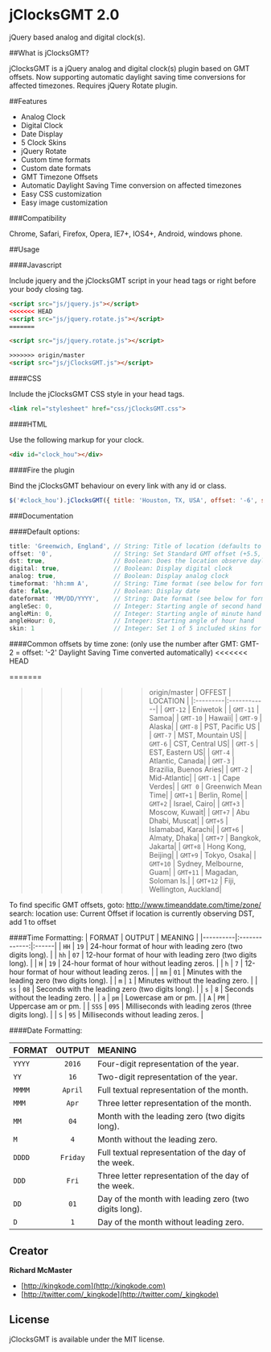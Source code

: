 jClocksGMT 2.0
================================

jQuery based analog and digital clock(s).

##What is jClocksGMT?

jClocksGMT is a jQuery analog and digital clock(s) plugin based on GMT offsets. Now supporting automatic daylight saving time conversions for affected timezones. Requires jQuery Rotate plugin.

##Features

- Analog Clock
- Digital Clock
- Date Display
- 5 Clock Skins
- jQuery Rotate
- Custom time formats
- Custom date formats
- GMT Timezone Offsets
- Automatic Daylight Saving Time conversion on affected timezones
- Easy CSS customization
- Easy image customization

###Compatibility

Chrome, Safari, Firefox, Opera, IE7+, IOS4+, Android, windows phone.

##Usage

####Javascript

Include jquery and the jClocksGMT script in your head tags or right before your body closing tag.

```html
<script src="js/jquery.js"></script>
<<<<<<< HEAD
<script src="js/jquery.rotate.js"></script>
=======
```

```html
<script src="js/jquery.rotate.js"></script>
```

```html
>>>>>>> origin/master
<script src="js/jClocksGMT.js"></script>
```

####CSS

Include the jClocksGMT CSS style in your head tags.

```html 
<link rel="stylesheet" href="css/jClocksGMT.css">
```

####HTML

Use the following markup for your clock.

```html
<div id="clock_hou"></div>
```

####Fire the plugin

Bind the jClocksGMT behaviour on every link with any id or class.

```js
$('#clock_hou').jClocksGMT({ title: 'Houston, TX, USA', offset: '-6', skin: 2 });
```

###Documentation

####Default options:
```js
title: 'Greenwich, England', // String: Title of location (defaults to Greenwich, England)
offset: '0',                 // String: Set Standard GMT offset (+5.5, -4, 0, etc) (do not consider daylight savings time)
dst: true,                   // Boolean: Does the location observe daylight savings time (set FALSE if location does not need to observe dst)
digital: true,               // Boolean: Display digital clock
analog: true,                // Boolean: Display analog clock
timeformat: 'hh:mm A',       // String: Time format (see below for formatting options)
date: false,                 // Boolean: Display date
dateformat: 'MM/DD/YYYY',    // String: Date format (see below for formatting options)
angleSec: 0,                 // Integer: Starting angle of second hand
angleMin: 0,                 // Integer: Starting angle of minute hand
angleHour: 0,                // Integer: Starting angle of hour hand
skin: 1                      // Integer: Set 1 of 5 included skins for the analog clock 
```

####Common offsets by time zone: 
(only use the number after GMT: GMT-2 = offset: '-2' Daylight Saving Time converted automatically)
<<<<<<< HEAD

=======
>>>>>>> origin/master
| OFFEST   |   LOCATION |
|:---------|:------------|
| `GMT-12` |  Eniwetok |
| `GMT-11` |  Samoa|
| `GMT-10` |  Hawaii|
| `GMT-9` |  Alaska|
| `GMT-8` |  PST, Pacific US |
| `GMT-7` |  MST, Mountain US|
| `GMT-6` |  CST, Central US|
| `GMT-5` |  EST, Eastern US|
| `GMT-4` |  Atlantic, Canada|
| `GMT-3` |  Brazilia, Buenos Aries|
| `GMT-2` |  Mid-Atlantic|
| `GMT-1` |  Cape Verdes|
| `GMT 0` |  Greenwich Mean Time|
| `GMT+1` |  Berlin, Rome|
| `GMT+2` |  Israel, Cairo|
| `GMT+3` |  Moscow, Kuwait|
| `GMT+7` |  Abu Dhabi, Muscat|
| `GMT+5` |  Islamabad, Karachi|
| `GMT+6` |  Almaty, Dhaka|
| `GMT+7` |  Bangkok, Jakarta|
| `GMT+8` |  Hong Kong, Beijing|
| `GMT+9` |  Tokyo, Osaka|
| `GMT+10` |  Sydney, Melbourne, Guam|
| `GMT+11` |  Magadan, Soloman Is.|
| `GMT+12` |  Fiji, Wellington, Auckland|

To find specific GMT offsets, 
goto: http://www.timeanddate.com/time/zone/
search: location
use: Current Offset
if location is currently observing DST, add 1 to offset

####Time Formatting:
| FORMAT   |   OUTPUT   |  MEANING |
|----------|:-------------:|:------|
| `HH` |  `19` | 24-hour format of hour with leading zero (two digits long). |
| `hh` |    `07` |   12-hour format of hour with leading zero (two digits long). |
| `H` | `19` |    24-hour format of hour without leading zeros. |
| `h` | `7` |    12-hour format of hour without leading zeros. |
| `mm` | `01` |    Minutes with the leading zero (two digits long). |
| `m` | `1` |    Minutes without the leading zero. |
| `ss` | `08` |    Seconds with the leading zero (two digits long). |
| `s` | `8` |    Seconds without the leading zero. |
| `a` | `pm` |    Lowercase am or pm. |
| `A` | `PM` |    Uppercase am or pm. |
| `SSS` | `095` |    Milliseconds with leading zeros (three digits long). |
| `S` | `95` |    Milliseconds without leading zeros. |          

####Date Formatting:

| FORMAT   |   OUTPUT   |  MEANING |
|----------|:-------------:|:------|
| `YYYY` |  `2016` | Four-digit representation of the year. |
| `YY` |    `16` |   Two-digit representation of the year. |
| `MMMM` | `April` |    Full textual representation of the month. |
| `MMM` | `Apr` |    Three letter representation of the month. |
| `MM` | `04` |    Month with the leading zero (two digits long). |
| `M` | `4` |    Month without the leading zero. |
| `DDDD` | `Friday` |    Full textual representation of the day of the week. |
| `DDD` | `Fri` |    Three letter representation of the day of the week. |
| `DD` | `01` |    Day of the month with leading zero (two digits long). |
| `D` | `1` |    Day of the month without leading zero. |

## Creator

**Richard McMaster**

+ [http://kingkode.com](http://kingkode.com)
+ [http://twitter.com/_kingkode](http://twitter.com/_kingkode)

## License

jClocksGMT is available under the MIT license.


